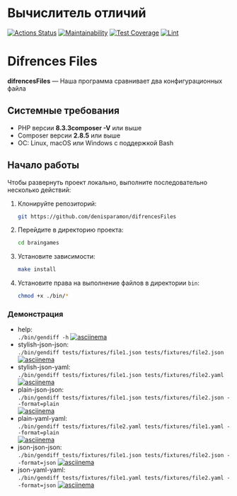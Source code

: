 <h1 align="">Вычислитель отличий</h1>

[![Actions Status](https://github.com/denisparamon/php-project-48/actions/workflows/hexlet-check.yml/badge.svg)](https://github.com/denisparamon/php-project-48/actions)
[![Maintainability](https://api.codeclimate.com/v1/badges/e30d93db88d372be96a5/maintainability)](https://codeclimate.com/github/denisparamon/difrencesFiles/maintainability)
[![Test Coverage](https://api.codeclimate.com/v1/badges/e30d93db88d372be96a5/test_coverage)](https://codeclimate.com/github/denisparamon/difrencesFiles/test_coverage)
[![Lint](https://github.com/denisparamon/difrences-files/actions/workflows/lint.yml/badge.svg)](https://github.com/denisparamon/difrences-files/actions/workflows/lint.yml)

# Difrences Files

**difrencesFiles** — Наша программа сравнивает два конфигурационных файла

## Системные требования

- PHP версии **8.3.3composer -V** или выше
- Composer версии **2.8.5** или выше
- ОС: Linux, macOS или Windows с поддержкой Bash

## Начало работы
Чтобы развернуть проект локально, выполните последовательно несколько действий:

1. Клонируйте репозиторий:

    ```bash
    git https://github.com/denisparamon/difrencesFiles
    ```
2. Перейдите в директорию проекта:

    ```bash
    cd braingames
    ```
3. Установите зависимости:

    ```bash
    make install
    ```
4. Установите права на выполнение файлов в директории `bin`:

    ```bash
    chmod +x ./bin/*
    ```
### Демонстрация

- help:  
 `./bin/gendiff -h` 
 [![asciinema](https://asciinema.org/a/FR0BRcBqPSvZLftzqHeuDZFfL.svg)](https://asciinema.org/a/FR0BRcBqPSvZLftzqHeuDZFfL)  
- stylish-json-json:  
`./bin/gendiff tests/fixtures/file1.json tests/fixtures/file2.json` 
 [![asciinema](https://asciinema.org/a/R86HQ1dCBlmWwWgJCRqHmYFqW.svg)](https://asciinema.org/a/R86HQ1dCBlmWwWgJCRqHmYFqW)  
- stylish-json-yaml:  
`./bin/gendiff tests/fixtures/file1.json tests/fixtures/file2.yaml` 
 [![asciinema](https://asciinema.org/a/6YUODODsFU33qtjjZgQgEUOW6.svg)](https://asciinema.org/a/6YUODODsFU33qtjjZgQgEUOW6)
- plain-json-json:  
`./bin/gendiff tests/fixtures/file1.json tests/fixtures/file2.json --format=plain`  
 [![asciinema](https://asciinema.org/a/hHLlgoSrVhAP0tDHc0MIt6ZKm.svg)](https://asciinema.org/a/hHLlgoSrVhAP0tDHc0MIt6ZKm)  
- plain-yaml-yaml:  
`./bin/gendiff tests/fixtures/file2.yaml tests/fixtures/file1.yaml --format=plain`  
 [![asciinema](https://asciinema.org/a/su7yTWWhHT9STxbQSrp3TwFsG.svg)](https://asciinema.org/a/su7yTWWhHT9STxbQSrp3TwFsG)  
- json-json-json:  
`./bin/gendiff tests/fixtures/file1.json tests/fixtures/file2.json --format=json` 
 [![asciinema](https://asciinema.org/a/AWtOu4g2OfcQ0xIYDqzCpO3Zp.svg)](https://asciinema.org/a/AWtOu4g2OfcQ0xIYDqzCpO3Zp)  
- json-yaml-yaml:  
`./bin/gendiff tests/fixtures/file1.yaml tests/fixtures/file2.yaml --format=json` 
 [![asciinema](https://asciinema.org/a/Se1AHhCGodEPK70SxlQIj8RBE.svg)](https://asciinema.org/a/Se1AHhCGodEPK70SxlQIj8RBE)  
